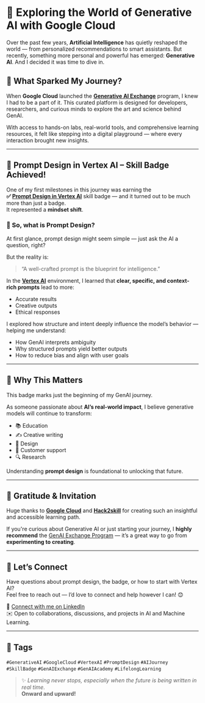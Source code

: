 # 🚀 Exploring the World of Generative AI with Google Cloud

Over the past few years, **Artificial Intelligence** has quietly reshaped the world — from personalized recommendations to smart assistants. But recently, something more personal and powerful has emerged: **Generative AI**. And I decided it was time to dive in.

## 🎯 What Sparked My Journey?

When **Google Cloud** launched the **[Generative AI Exchange](https://vision.hack2skill.com/event/genaiexchange?utm_source=hack2skill&utm_medium=homepage)** program, I knew I had to be a part of it. This curated platform is designed for developers, researchers, and curious minds to explore the art and science behind GenAI.

With access to hands-on labs, real-world tools, and comprehensive learning resources, it felt like stepping into a digital playground — where every interaction brought new insights.

---

## 🧠 Prompt Design in Vertex AI – Skill Badge Achieved!

One of my first milestones in this journey was earning the  
**✅ [Prompt Design in Vertex AI](https://www.cloudskillsboost.google/course_templates/976)** skill badge — and it turned out to be much more than just a badge.  
It represented a **mindset shift**.

### 📌 So, what is Prompt Design?

At first glance, prompt design might seem simple — just ask the AI a question, right?

But the reality is:
> “A well-crafted prompt is the blueprint for intelligence.”

In the **[Vertex AI](https://www.cloudskillsboost.google/course_templates/976)** environment, I learned that **clear, specific, and context-rich prompts** lead to more:
- Accurate results  
- Creative outputs  
- Ethical responses  

I explored how structure and intent deeply influence the model’s behavior — helping me understand:
- How GenAI interprets ambiguity  
- Why structured prompts yield better outputs  
- How to reduce bias and align with user goals  

---

## 🌟 Why This Matters

This badge marks just the beginning of my GenAI journey.

As someone passionate about **AI’s real-world impact**, I believe generative models will continue to transform:
- 📚 Education  
- ✍️ Creative writing  
- 🎨 Design  
- 🤖 Customer support  
- 🔍 Research

Understanding **prompt design** is foundational to unlocking that future.

---

## 🙌 Gratitude & Invitation

Huge thanks to **[Google Cloud](https://hack2skill.com)** and **[Hack2skill](https://hack2skill.com)** for creating such an insightful and accessible learning path.

If you're curious about Generative AI or just starting your journey, I **highly recommend** the [GenAI Exchange Program](https://vision.hack2skill.com/event/genaiexchange?utm_source=hack2skill&utm_medium=homepage) — it’s a great way to go from **experimenting to creating**.

---

## 🤝 Let’s Connect

Have questions about prompt design, the badge, or how to start with Vertex AI?  
Feel free to reach out — I’d love to connect and help however I can! 😊

🔗 [Connect with me on LinkedIn](https://www.linkedin.com/in/sanjana-nathani-26a42727b/)  
✉️ Open to collaborations, discussions, and projects in AI and Machine Learning.

---

## 📌 Tags

`#GenerativeAI` `#GoogleCloud` `#VertexAI` `#PromptDesign` `#AIJourney`  
`#SkillBadge` `#GenAIExchange` `#GenAIAcademy` `#LifelongLearning`

> ✨ *Learning never stops, especially when the future is being written in real time.*  
> **Onward and upward!**
